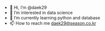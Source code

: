 - 👋 Hi, I’m @daek29
- 👀 I’m interested in data science 
- 🌱 I’m currently learning python and database
- 📫 How to reach me  daek29@season.co.kr

<!---
daek29/daek29 is a ✨ special ✨ repository because its `README.md` (this file) appears on your GitHub profile.
You can click the Preview link to take a look at your changes.
--->
